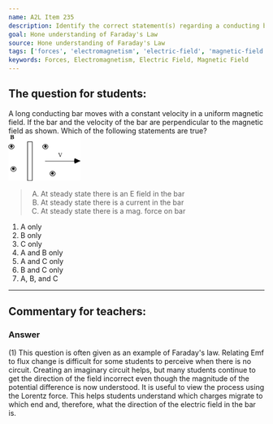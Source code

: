 ```yaml
---
name: A2L Item 235
description: Identify the correct statement(s) regarding a conducting bar moving through a uniform magnetic field.
goal: Hone understanding of Faraday's Law
source: Hone understanding of Faraday's Law
tags: ['forces', 'electromagnetism', 'electric-field', 'magnetic-field']
keywords: Forces, Electromagnetism, Electric Field, Magnetic Field
---
```


## The question for students:

A long conducting bar moves with a constant velocity in a uniform magnetic
field.  If the bar and the velocity of the bar are perpendicular to the
magnetic field as shown. Which of the following statements are true?
![Item235_fig1.gif](../images/Item235_fig1.gif)

<blockquote> <ol type="A"> <li>At steady state there is an E field in
the bar</li> <li>At steady state there is a current in the bar</li>
<li>At steady state there is a mag. force on bar</li> </ol>
</blockquote>

1. A only
2. B only
3. C only
4. A and B only
5. A and C only
6. B and C only
7. A, B, and C


<hr/>

## Commentary for teachers:

### Answer

(1) This question is often given as an example of Faraday's law.
Relating Emf to flux change is difficult for some students to perceive
when there is no circuit. Creating an imaginary circuit helps, but many
students continue to get the direction of the field incorrect even
though the magnitude of the potential difference is now understood. It
is useful to view the process using the Lorentz force. This helps
students understand which charges migrate to which end and, therefore,
what the direction of the electric field in the bar is. 
